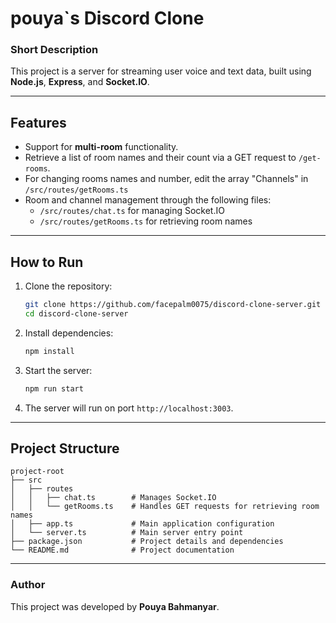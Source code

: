 # pouya`s Discord Clone

### Short Description

This project is a server for streaming user voice and text data, built using **Node.js**, **Express**, and **Socket.IO**.

---

## Features

- Support for **multi-room** functionality.
- Retrieve a list of room names and their count via a GET request to `/get-rooms`.
- For changing rooms names and number, edit the array "Channels" in `/src/routes/getRooms.ts`
- Room and channel management through the following files:
  - `/src/routes/chat.ts` for managing Socket.IO
  - `/src/routes/getRooms.ts` for retrieving room names

---

## How to Run

1. Clone the repository:

   ```bash
   git clone https://github.com/facepalm0075/discord-clone-server.git
   cd discord-clone-server
   ```

2. Install dependencies:

   ```bash
   npm install
   ```

3. Start the server:

   ```bash
   npm run start
   ```

4. The server will run on port `http://localhost:3003`.

---

## Project Structure

```
project-root
├── src
│   ├── routes
│   │   ├── chat.ts        # Manages Socket.IO
│   │   └── getRooms.ts    # Handles GET requests for retrieving room names
│   ├── app.ts             # Main application configuration
│   └── server.ts          # Main server entry point
├── package.json           # Project details and dependencies
└── README.md              # Project documentation
```

---

### Author

This project was developed by **Pouya Bahmanyar**.
